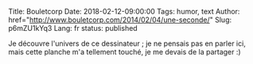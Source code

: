 Title: Bouletcorp
Date: 2018-02-12-09:00:00
Tags: humor, text
Author: href="http://www.bouletcorp.com/2014/02/04/une-seconde/"
Slug: p6mZU1kYq3
Lang: fr
status: published

Je découvre l'univers de ce dessinateur ; je ne pensais pas en parler ici,
mais cette planche m'a tellement touché, je me devais de la partager :)
